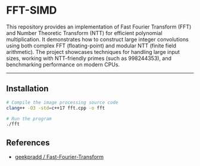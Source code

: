# FFT-SIMD

This repository provides an implementation of Fast Fourier Transform (FFT) and Number Theoretic Transform (NTT) for efficient polynomial multiplication. It demonstrates how to construct large integer convolutions using both complex FFT (floating-point) and modular NTT (finite field arithmetic). The project showcases techniques for handling large input sizes, working with NTT-friendly primes (such as 998244353), and benchmarking performance on modern CPUs.

---

## Installation

```bash
# Compile the image processing source code
clang++ -O3 -std=c++17 fft.cpp -o fft

# Run the program
./fft
```

## References
- [geekpradd / Fast-Fourier-Transform](https://github.com/geekpradd/Fast-Fourier-Transform/tree/master)

